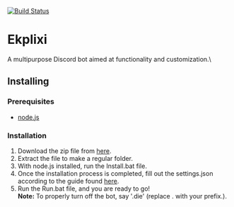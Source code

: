 [![Build Status](https://travis-ci.com/JacksonFovero/Ekplixi.svg?branch=master)](https://travis-ci.com/JacksonFovero/Ekplixi)
# Ekplixi
A multipurpose Discord bot aimed at functionality and customization.\
## Installing
### Prerequisites
* [node.js](https://nodejs.org/)
### Installation
1. Download the zip file from [here](https://github.com/JacksonFovero/Ekplixi/archive/master.zip).
2. Extract the file to make a regular folder.
3. With node.js installed, run the Install.bat file.
4. Once the installation process is completed, fill out the settings.json according to the guide found [here](https://github.com/JacksonFovero/Ekplixi/blob/master/Settings.md).
5. Run the Run.bat file, and you are ready to go!\
**Note:** To properly turn off the bot, say '.die' (replace . with your prefix.).

